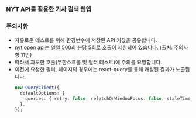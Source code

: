 ### NYT API를 활용한 기사 검색 웹앱

### 주의사항

- 자유로운 테스트를 위해 환경변수에 저장된 API 키값을 공유합니다.
- [nyt open api는 일일 500회 분당 5회로 호출이 제한되어 있습니다.](https://developer.nytimes.com/faq#a11) (출처: 주의사항 11번)
- 따라서 과도한 호출(무한스크롤 및 필터 테스트)에 주의를 요망합니다.
- 이전에 요청한 필터, 페이지의 경우에는 react-query를 통해 캐싱된 결과가 노출됩니다.
  ```typescript
  new QueryClient({
    defaultOptions: {
      queries: { retry: false, refetchOnWindowFocus: false, staleTime: 300000 },
    },
  });
  ```
